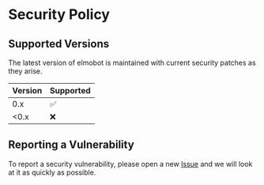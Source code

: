 # Security Policy

## Supported Versions

The latest version of elmobot is maintained with current security patches as they arise.

| Version | Supported          |
| ------- | ------------------ |
| 0.x     | :white_check_mark: |
| <0.x    | :x:                |

## Reporting a Vulnerability

To report a security vulnerability, please open a new [Issue](https://github.com/servusdei2018/elmobot/issues) and we will look at it as quickly as possible.
